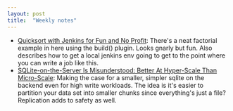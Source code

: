 ```yaml
---
layout: post
title:  "Weekly notes"
---
```


* [Quicksort with Jenkins for Fun and No Profit](https://susam.net/jenkins-quicksort.html): There's a neat factorial example in here using the build() plugin. Looks gnarly but fun. Also describes how to get a local jenkins env going to get to the point where you can write a job like this.
* [SQLite-on-the-Server Is Misunderstood: Better At Hyper-Scale Than Micro-Scale](https://rivet.gg/blog/2025-02-16-sqlite-on-the-server-is-misunderstood): Making the case for a smaller, simpler sqlite on the backend even for high write workloads. The idea is it's easier to partition your data set into smaller chunks since everything's just a file? Replication adds to safety as well.
